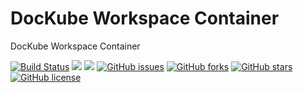 # DocKube Workspace Container
DocKube Workspace Container

[![Build Status](https://travis-ci.org/dockube/dockube-workspace.svg?branch=golang)](https://travis-ci.org/dockube/dockube-workspace) [![](https://images.microbadger.com/badges/image/dockube/dockube-workspace:golang.svg)](https://microbadger.com/images/dockube/dockube-workspace:golang "Layers") [![](https://images.microbadger.com/badges/version/dockube/dockube-workspace:golang.svg)](https://microbadger.com/images/dockube/dockube-workspace:golang "Version") [![GitHub issues](https://img.shields.io/github/issues/dockube/dockube-workspace.svg)](https://github.com/dockube/dockube-workspace/issues) [![GitHub forks](https://img.shields.io/github/forks/dockube/dockube-workspace.svg)](https://github.com/dockube/dockube-workspace/network) [![GitHub stars](https://img.shields.io/github/stars/dockube/dockube-workspace.svg)](https://github.com/dockube/dockube-workspace/stargazers) [![GitHub license](https://img.shields.io/badge/license-Apache-blue.svg)](https://raw.githubusercontent.com/dockube/dockube-workspace/golang/LICENSE)

